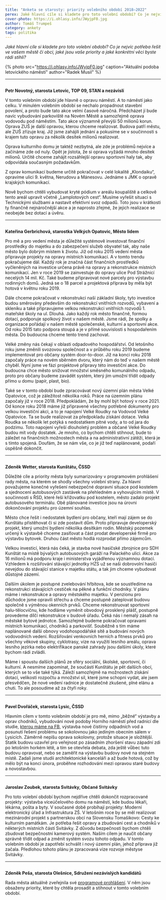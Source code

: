 ```yaml
---
title: "Anketa se starosty: priority volebního období 2018–2022"
perex: Jaké hlavní cíle si kladete pro toto volební období? Co je nejvíc potřeba řešit ve vaší obci, jaké jsou vaše priority a jaké konkrétní věci byste rádi stihli? Odpovídají starostové Letovic, Velkých Opatovic, Kunštátu, Lysic, Svitávky a Olešnice.
cover-photo: https://i.ohlasy.info/JWyjpF0.jpg
author: Tomáš Trumpeš
category: ankety
tags: politika
---
```


*Jaké hlavní cíle si kladete pro toto volební období? Co je nejvíc potřeba řešit ve vašem městě či obci, jaké jsou vaše priority a jaké konkrétní věci byste rádi stihli?*

{% photo src="https://i.ohlasy.info/JWyjpF0.jpg" caption="Aktuální podoba letovického náměstí" author="Radek Musil" %}

---

<img class="profile-picture" src="https://i.ohlasy.info/v1CQ44i.jpg" alt="" />

**Petr Novotný, starosta Letovic, TOP 09, STAN a nezávislí**

V tomto volebním období jde hlavně o opravu náměstí. A to náměstí jako celku. V minulém volebním období se nechalo propadnout stavební povolení, a proto bude tato akce velmi časově náročná. Předcházet jí bude navíc vybudování parkoviště na Novém Městě a samozřejmě oprava vodovodu pod náměstím. Tato akce významně převýší 50 milionů korun. Oprava ZUŠ je další opravou, kterou chceme realizovat. Budova patří městu, ale ZUŠ zřizuje kraj. Již jsme zahájili jednání a pokusíme se v součinnosti s krajem tuto opravu za několik desítek milionů realizovat. 

Oprava kulturního domu je taktéž nezbytná, ale zde je problémů nejvíce a začínáme zde od nuly. Opět je jistota, že si oprava vyžádá mnoho desítek milionů. Určitě chceme zahájit rozsáhlejší opravu sportovní haly tak, aby odpovídala současným požadavkům. 

Z oprav komunikací budeme určitě pokračovat v celé lokalitě „Klondaiku“, opravíme ulici 9. května, Nerudovu a Mánesovu. Jednáme s JMK o opravě krajských komunikací. 

Nově bychom chtěli vybudovat kryté pódium v areálu koupaliště a celkově tento areál upravit včetně „Lamplotových cest“. Musíme vyřešit situaci s Technickými službami a nastavit efektivní svoz odpadů. Toto jsou v krátkosti ty finančně nejnáročnější akce a je naprosto zřejmé, že jejich realizace se neobejde bez dotací a úvěru.

---

<img class="profile-picture" src="https://i.ohlasy.info/j44UrIE.jpg" alt="" />

**Kateřina Gerbrichová, starostka Velkých Opatovic, Město lidem**

Pro mě a pro vedení města je důležité systémově investovat finanční prostředky do majetku a do zabezpečení služeb obyvatel tak, aby naše město bylo dobrým místem k životu. Již od roku 2015 vedení města připravuje projekty na opravy místních komunikací. A v tomto trendu pokračujeme dál. Každý rok je značná část finančních prostředků vyčleněných na investice určena právě na opravy a rekonstrukce místních komunikací. Jen v roce 2019 se zainvestuje do opravy ulice Pod Strážnicí necelých 14 mil. Kč. Také budeme připravovat nové parcely pro výstavbu rodinných domů. Jedná se o 18 parcel a projektová příprava by měla být hotová v květnu roku 2019.

Dále chceme pokračovat v rekonstrukci naší základní školy, tyto investice budou směrovány především do rekonstrukcí vnitřních rozvodů, vybavení a skleníku a také připravujeme velkou rekonstrukci vnitřních rozvodů 1. mateřské školy na ul. Dlouhá. Jako každý rok město finančně, formou dotací, podporuje spolkový život v našem městě. Jsme rádi, že spolky a organizace pořádají v našem městě společenské, kulturní a sportovní akce. Od roku 2015 tato podpora stoupá a je v přímé souvislosti s hospodařením města. Do budoucna chceme tento trend zachovat.

Velké změny nás čekají v oblasti odpadového hospodářství. Od letošního roku jsme změnili svozovou společnost a v průběhu roku 2019 budeme implementovat pro občany systém door-to-door. Již na konci roku 2018 započaly práce na novém sběrném dvoru, který nám do teď v našem městě chyběl. Nyní jsme ve fázi projektové přípravy této investiční akce. Do budoucna chce město snižovat množství směsného komunálního odpadu, proto pro občany budeme zavádět systém, který jim umožní třídit odpady přímo u domu (papír, plast, bio). 

Také se v tomto období bude zpracovávat nový územní plán města Velké Opatovice, což je záležitost několika roků. Práce na územním plánu započaly již v roce 2018. Předpokládám, že by mohl být hotový v roce 2021. Od konce roku 2018 máme již připravené všechny potřebné dokumenty pro velkou investiční akci, a to je napojení Velké Roudky na Vodovod Velké Opatovice. Ta se bude realizovat za předpokladu získání dotace. Velká Roudka se několik let potýká s nedostatkem pitné vody, a to od jara do podzimu. Toto napojení vyřeší dlouholetý problém a občané Velké Roudky budou mít vody dostatek. Je mnoho, co bychom chtěli stihnout, bude to záležet na finančních možnostech města a na administrativní zátěži, která je s tímto spojená. Doufám, že se nám vše, co je již teď naplánované, podaří úspěšně dokončit.

---

<img class="profile-picture" src="https://i.ohlasy.info/BF4JtL6.jpg" alt="" />

**Zdeněk Wetter, starosta Kunštátu, ČSSD**

Důležité cíle a priority města byly sumarizovány v programovém prohlášení rady města, na kterém se shodly všechny volební strany. Za hlavní považujeme konečné vyřešení nebezpečné dopravní situace pod kostelem a sjednocení autobusových zastávek na přehledném a vyhovujícím místě. V součinnosti s ŘSD, které řeší křižovatku pod kostelem, město zadalo projekt autobusového terminálu. Obě plánované investice jsou na úrovni dokončování projektu pro územní souhlas. 

Město chce řešit i nedostatek bydlení pro občany, kteří mají zájem se do Kunštátu přistěhovat či si zde postavit dům. Proto připravuje developerský projekt, který umožní bydlení několika desítkám rodin. Městský pozemek určený k výstavbě chceme zasíťovat a část prodat developerské firmě pro výstavbu bytovek. Druhou část město hodlá rozprodat přímo zájemcům. 

Velkou investicí, která nás čeká, je stavba nové hasičské zbrojnice pro SDH Kunštát na místě bývalých autobusových garáží na Palackého ulici. Akce za 16 milionů má podporu kraje i ministerstva vyjádřenou významnou dotací. Vzhledem k rozšiřování stávající jednotky HZS už se naši dobrovolní hasiči nevejdou do stávající stanice v majetku státu, a tak jim chceme vybudovat důstojné zázemí.  

Dalším úkolem je postupné zvelebování hřbitova, kde se soustředíme na rekonstrukci stávajících cestiček na pěkné a funkční chodníky. V plánu máme i rekonstrukce a opravy městského majetku. V penzionu pro důchodce jsme opravili střechu a chceme postupně zateplovat budovu společně s výměnou okenních prvků. Chceme rekonstruovat sportovní halu-tělocvičnu, kde hodláme vyměnit obvodový prosklený plášť, postupně provedeme dílčí rekonstrukce v budově úřadu. Čeká nás i nemalý zásah na městské bytové jednotce. Samozřejmě budeme pokračovat opravami místních komunikací, chodníků a parkovišť. Souběžně s tím máme naplánované další obnovy vodohospodářské sítě a budování nových vodovodních vedení. Rozšiřování venkovních herních a fitness prvků pro všechny věkové skupiny, cyklotrasy, vize na využití lesního areálu, oprava lesního jezírka nebo elektrifikace panské zahrady jsou dalšími úkoly, které bychom rádi zvládli. 

Máme i spoustu dalších plánů ze sféry sociální, školské, sportovní, či kulturní. A nesmíme zapomínat, že součástí Kunštátu je pět dalších obcí, kterých se to vše také týká. Záleží samozřejmě na možnostech získání dotací, velikosti rozpočtu a množství sil, které jsme schopni vydat, ale jsem přesvědčen, že nové vedení radnice je dostatečně zkušené, plné elánu a chuti. To ale posoudíme až za čtyři roky.

---

<img class="profile-picture" src="https://i.ohlasy.info/fubTZtT.jpg" alt="" />

**Pavel Dvořáček, starosta Lysic, ČSSD**

Hlavním cílem v tomto volebním období je pro mě, mimo „běžné“ výstavby a oprav chodníků, vybudování nové podoby Horního náměstí před radnicí dle studie, [kterou máme na FB](https://www.facebook.com/mestyslysice/videos/1815212222114857/), výstavba nové čistírny odpadních vod a posunutí řešení problému se sokolovnou jako jediným obecním sálem v Lysicích. Záměrně nepíšu oprava sokolovny, protože situace je složitější. Statik budovu uzavřel pro veřejnost po zásadním zhoršení stavu západní zdi po letošním horkém létě, a tím se otevřela debata, zda ještě vůbec tuto budovu opravovat, nebo se zaměřit na výstavbu budovy nové na stejném místě. Zadali jsme studii architektonické kanceláři a až bude hotová, což by mělo být na konci února, proběhne rozhodování mezi opravou staré budovy a novostavbou.

---

<img class="profile-picture" src="https://i.ohlasy.info/A0RbHkn.jpg" alt="" />

**Jaroslav Zoubek, starosta Svitávky, Občané Svitávky**

Pro toto volební období bychom nejdříve chtěli dokončit rozpracované projekty: výstavba víceúčelového domu na náměstí, kde budou lékaři, lékárna, pošta a byty. V současné době probíhají projekty: Moderní elektronický úřad a Infrastruktura ZŠ. V letošním roce by se měl realizovat mezinárodní projekt s partnerskou obcí na Slovensku Tomašikovo: Cesty ke kulturním památkám. Je potřeba řešit opravy a zbudování cest a chodníků v některých místních částí Svitávky. Z důvodu bezpečnosti bychom chtěli zbudovat bezpečnostní kamerový systém. Naším cílem je naučit občany správně třídit odpad a změnit systém svozu tohoto odpadu. V tomto volebním období je zapotřebí schválit i nový územní plán, jehož příprava již začala. Předlohou tohoto plánu je zpracovaná vize rozvoje městyse Svitávky.

---

<img class="profile-picture" src="https://i.ohlasy.info/o1ID7i9.jpg" alt="" />

**Zdeněk Peša, starosta Olešnice, Sdružení nezávislých kandidátů**

Rada města aktuálně zveřejnila své [programové prohlášení](https://www.olesnice.cz/zpravy-z-radnice/programove-prohlaseni-rady-mesta-na-volebni-obdobi-2018-2022). V něm jsou obsaženy priority, které by chtěla prosadit a stihnout v tomto volebním období.

